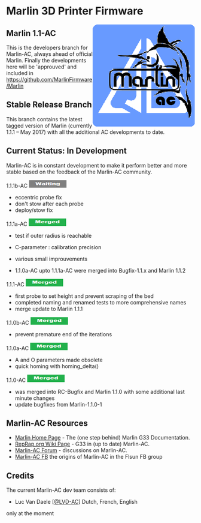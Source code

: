 ﻿# Marlin 3D Printer Firmware
<img align="right" src="pic/marlin-250.png" />

## Marlin 1.1-AC

This is the developers branch for Marlin-AC, always ahead of official Marlin. Finally the developments here will be 'approuved' and included in https://github.com/MarlinFirmware/Marlin


## Stable Release Branch

This branch contains the latest tagged version of Marlin (currently 1.1.1 – May 2017) with all the additional AC developments to date.


## Current Status: In Development

Marlin-AC is in constant development to make it perform better and more stable based on the feedback of the Marlin-AC community.

1.1.1b-AC  <img src="pic/waiting.png">
- eccentric probe fix
- don't stow after each probe
- deploy/stow fix

1.1.1a-AC  <img src="pic/merged.png">
- test if outer radius is reachable
- C-parameter : calibration precision
- various small improuvements

- 1.1.0a-AC upto 1.1.1a-AC were merged into Bugfix-1.1.x and Marlin 1.1.2

1.1.1-AC    <img src="pic/merged.png">
- first probe to set height and prevent scraping of the bed
- completed naming and renamed tests to more comprehensive names
- merge update to Marlin 1.1.1

1.1.0b-AC   <img src="pic/merged.png">
- prevent premature end of the iterations

1.1.0a-AC   <img src="pic/merged.png">
- A and O parameters made obsolete
- quick homing with homing_delta()

1.1.0-AC    <img src="pic/merged.png">

- was merged into RC-Bugfix and Marlin 1.1.0 with some additional last minute changes
- update bugfixes from Marlin-1.1.0-1

## Marlin-AC Resources

- [Marlin Home Page](http://marlinfw.org/docs/gcode/G033.html) - The (one step behind) Marlin G33 Documentation.
- [RepRap.org Wiki Page](http://reprap.org/wiki/G-code#G33:_Delta_Auto_Calibration_.28Marlin_1.1.x.29) - G33 in (up to date) Marlin-AC.
- [Marlin-AC Forum](http://forums.reprap.org/read.php?178,762487) - discussions on Marlin-AC.
- [Marlin-AC FB](https://www.facebook.com/groups/FLSUN3DP/) the origins of Marlin-AC in the Flsun FB group


## Credits

The current Marlin-AC dev team consists of:
 - Luc Van Daele [[@LVD-AC](https://github.com/LVD-AC)] Dutch, French, English

only at the moment

